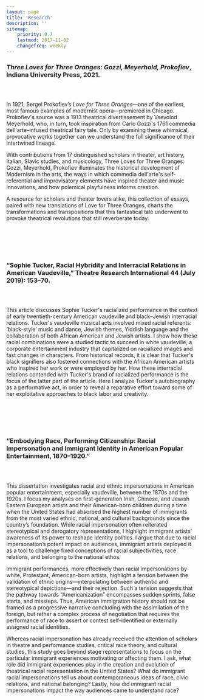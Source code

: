 ```yaml
---
layout: page
title: 'Research'
description: ''
sitemap:
    priority: 0.7
    lastmod: 2017-11-02
    changefreq: weekly
---
```



### <i>Three Loves for Three Oranges: Gozzi, Meyerhold, Prokofiev</i>, Indiana University Press, 2021. 

<div style="padding-top: 0px; padding-right: 0px; padding-bottom: 15px; padding-left: 0px;">
<figure class="image right"><img src="{{ "/images/Three_Loves.jpeg" | absolute_url }}" alt="" /></figure>
</div>
    
In 1921, Sergei Prokofiev’s <i>Love for Three Oranges</i>—one of the earliest, most famous examples of modernist opera—premiered in Chicago. Prokofiev's source was a 1913 theatrical divertissement by Vsevolod Meyerhold, who, in turn, took inspiration from Carlo Gozzi's 1761 commedia dell'arte–infused theatrical fairy tale. Only by examining these whimsical, provocative works together can we understand the full significance of their intertwined lineage.

With contributions from 17 distinguished scholars in theater, art history, Italian, Slavic studies, and musicology, Three Loves for Three Oranges: Gozzi, Meyerhold, Prokofiev illuminates the historical development of Modernism in the arts, the ways in which commedia dell'arte's self-referential and improvisatory elements have inspired theater and music innovations, and how polemical playfulness informs creation.

A resource for scholars and theater lovers alike, this collection of essays, paired with new translations of Love for Three Oranges, charts the transformations and transpositions that this fantastical tale underwent to provoke theatrical revolutions that still reverberate today.

<br>
<br>
<br>
<br>

### “Sophie Tucker, Racial Hybridity and Interracial Relations in American Vaudeville,” Theatre Research International 44 (July 2019): 153–70. 

<div style="padding-top: 0px; padding-right: 0px; padding-bottom: 15px; padding-left: 0px;">
<figure class="image right"><img src="{{ "/images/Tucker.png" | absolute_url }}" alt="" /></figure>
</div>
    
This article discusses Sophie Tucker's racialized performance in the context of early twentieth-century American vaudeville and black–Jewish interracial relations. Tucker's vaudeville musical acts involved mixed racial referents: ‘black-style’ music and dance, Jewish themes, Yiddish language and the collaboration of both African American and Jewish artists. I show how these racial combinations were a studied tactic to succeed in white vaudeville, a corporate entertainment industry that capitalized on racialized images and fast changes in characters. From historical records, it is clear that Tucker's black signifiers also fostered connections with the African American artists who inspired her work or were employed by her. How these interracial relations contended with Tucker's brand of racialized performance is the focus of the latter part of the article. Here I analyze Tucker's autobiography as a performative act, in order to reveal a reparative effort toward some of her exploitative approaches to black labor and creativity.

<br>
<br>
<br>
<br>

### “Embodying Race, Performing Citizenship: Racial Impersonation and Immigrant Identity in American Popular Entertainment, 1870–1920.” 

<div style="padding-top: 0px; padding-right: 0px; padding-bottom: 15px; padding-left: 0px;">
<figure class="image right"><img src="{{ "/images/Lee_Tung_Foo.png" | absolute_url }}" alt="" /></figure>
</div>
    
This dissertation investigates racial and ethnic impersonations in American popular entertainment, especially vaudeville, between the 1870s and the 1920s. I focus my analyses on first-generation Irish, Chinese, and Jewish Eastern European artists and their American-born children during a time when the United States had absorbed the highest
number of immigrants from the most varied ethnic, national, and cultural backgrounds since the country’s foundation. While racial impersonation often reiterated stereotypical and derogatory representations, I highlight immigrant artists’ awareness of its power to reshape identity politics. I argue that due to racial impersonation’s potent impact on audiences, immigrant artists deployed it as a tool to challenge fixed conceptions of racial subjectivities, race relations, and belonging to the national ethos.

Immigrant performances, more effectively than racial impersonations by white,
Protestant, American-born artists, highlight a tension between the validation of ethnic origins—interpolating between authentic and stereotypical depictions—and their rejection. Such a tension suggests that the pathway towards “Americanization” encompasses sudden sprints, false starts, and missteps. Thus, American immigration history should not be framed as a progressive narrative concluding with the assimilation of the foreign, but rather a complex process of negotiation that requires the performance of race to assert or contest self-identified or externally assigned racial identities.

Whereas racial impersonation has already received the attention of scholars in theatre and
performance studies, critical race theory, and cultural studies, this study goes beyond stage
representations to focus on the particular immigrant experiences motivating or affecting them. I ask, what role did immigrant experiences play in the creation and evolution of theatrical racial representation in the United States? What do immigrant racial impersonations tell us about contemporaneous ideas of race, civic relations, and national belonging? Lastly, how did immigrant racial impersonations impact the way audiences came to understand race?
